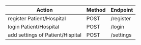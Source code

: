 | Action   | Method  |  Endpoint  |
| --------   | ----------  |  ------ |
|  register Patient/Hospital  | POST  | /register  |
|  login Patient/Hospital  | POST  | /login  |
|  add settings of Patient/Hispital  |  POST | /settings  |

